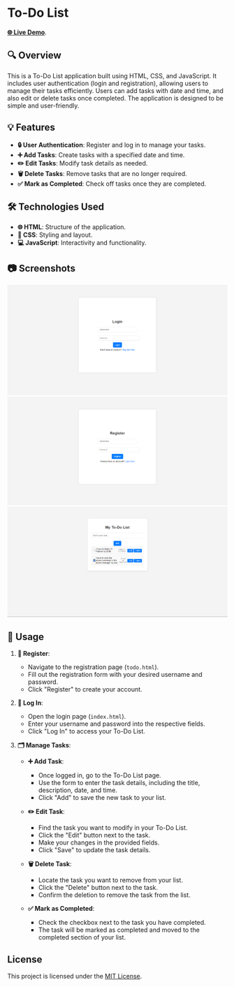 # To-Do List 

[**🌐 Live Demo**](https://anujsingh21.github.io/ToDo-List/).

## 🔍 Overview

This is a To-Do List application built using HTML, CSS, and JavaScript. It includes user authentication (login and registration), allowing users to manage their tasks efficiently. Users can add tasks with date and time, and also edit or delete tasks once completed. The application is designed to be simple and user-friendly.

## 💡 Features

- **🔒 User Authentication**: Register and log in to manage your tasks.
- **➕ Add Tasks**: Create tasks with a specified date and time.
- **✏️ Edit Tasks**: Modify task details as needed.
- **🗑️ Delete Tasks**: Remove tasks that are no longer required.
- **✅ Mark as Completed**: Check off tasks once they are completed.

## 🛠️ Technologies Used

- **🌐 HTML**: Structure of the application.
- **🎨 CSS**: Styling and layout.
- **💻 JavaScript**: Interactivity and functionality.

## 📷 Screenshots

![🔑 Login Page](Login-page.png)
![📝 Registration Page](Registration-Page.png)
![📋 To-Do List](ToDo-List.png)

## 🚀 Usage

1. **📝 Register**: 
   - Navigate to the registration page (`todo.html`).
   - Fill out the registration form with your desired username and password.
   - Click "Register" to create your account.

2. **🔑 Log In**: 
   - Open the login page (`index.html`).
   - Enter your username and password into the respective fields.
   - Click "Log In" to access your To-Do List.

3. **🗂️ Manage Tasks**:
   - **➕ Add Task**:
     - Once logged in, go to the To-Do List page.
     - Use the form to enter the task details, including the title, description, date, and time.
     - Click "Add" to save the new task to your list.
   
   - **✏️ Edit Task**:
     - Find the task you want to modify in your To-Do List.
     - Click the "Edit" button next to the task.
     - Make your changes in the provided fields.
     - Click "Save" to update the task details.
   
   - **🗑️ Delete Task**:
     - Locate the task you want to remove from your list.
     - Click the "Delete" button next to the task.
     - Confirm the deletion to remove the task from the list.
   
   - **✅ Mark as Completed**:
     - Check the checkbox next to the task you have completed.
     - The task will be marked as completed and moved to the completed section of your list.

## License
This project is licensed under the [MIT License](LICENSE).

